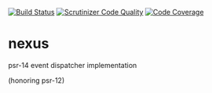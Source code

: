 [![Build Status](https://travis-ci.com/scones/nexus.svg?branch=master)](https://travis-ci.com/scones/nexus)
[![Scrutinizer Code Quality](https://scrutinizer-ci.com/g/scones/nexus/badges/quality-score.png?b=master)](https://scrutinizer-ci.com/g/scones/nexus/?branch=master)
[![Code Coverage](https://scrutinizer-ci.com/g/scones/nexus/badges/coverage.png?b=master)](https://scrutinizer-ci.com/g/scones/nexus/?branch=master)

# nexus
psr-14 event dispatcher implementation

(honoring psr-12)

